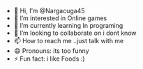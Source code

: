- 👋 Hi, I’m @Nargacuga45
- 👀 I’m interested in Online games
- 🌱 I’m currently learning In programing 
- 💞️ I’m looking to collaborate on i dont know
- 📫 How to reach me ..just talk with me 
- 😄 Pronouns: its too funny 
- ⚡ Fun fact: i like Foods :)

<!---
Nargacuga45/Nargacuga45 is a ✨ special ✨ repository because its `README.md` (this file) appears on your GitHub profile.
You can click the Preview link to take a look at your changes.
--->
